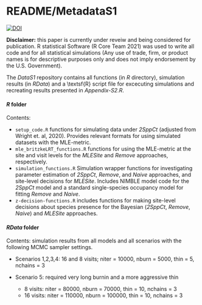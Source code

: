 # README/MetadataS1

[![DOI](https://zenodo.org/badge/465492153.svg)](https://zenodo.org/badge/latestdoi/465492153)

__Disclaimer:__ this paper is currently under reveiw and being considered for publication. R statistical Software (R Core Team 2021) was used to write all code and for all statistical simulations (Any use of trade, firm, or product names is for descriptive purposes only and does not imply endorsement by the U.S. Government).

The _DataS1_ repository contains all functions (in _R_ directory), simulation results (in _RData_) and a \textsf{R} script file for excecuting simulations and recreating results presented in _Appendix-S2.R_. 

#### _R_ folder

Contents: 

- `setup_code.R` functions for simulating data under _2SppCt_ (adjusted from Wright et. al, 2020). Provides relevant formats for using simulated datasets with the MLE-metric.  
- `mle_britzkeLRT_functions.R` functions for using the MLE-metric at the site and visit levels for the _MLESite_ and _Remove_ approaches, respectively. 
- `simulation_functions.R` Simulation wrapper functions for investigating parameter estimation of _2SppCt_, _Remove_, and _Naive_ approaches, and site-level decisions for _MLESite_. Includes NIMBLE model code for the _2SppCt_ model and a standard single-species occupancy model for fitting _Remove_ and _Naive_. 
- `z-decision-functions.R` includes functions for making site-level decisions about species presence for the Bayesian (_2SppCt_, _Remove_, _Naive_) and _MLESite_ approaches. 

#### _RData_ folder 

Contents: simulation results from all models and all scenarios with the following MCMC sampler settings. 

- Scenarios 1,2,3,4:  16 and 8 visits; niter = 10000, nburn = 5000, thin = 5, nchains = 3

- Scenario 5: required very long burnin and a more aggressive thin 

    - 8 visits: niter = 80000, nburn = 70000, thin = 10, nchains = 3
    - 16 visits: niter = 110000, nburn = 100000, thin = 10, nchains = 3 



